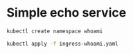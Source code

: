 # Simple echo service

```bash
kubectl create namespace whoami

kubectl apply -f ingress-whoami.yaml
```